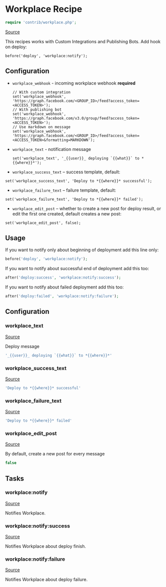 <!-- DO NOT EDIT THIS FILE! -->
<!-- Instead edit contrib/workplace.php -->
<!-- Then run bin/docgen -->

# Workplace Recipe

```php
require 'contrib/workplace.php';
```

[Source](/contrib/workplace.php)



This recipes works with Custom Integrations and Publishing Bots.
Add hook on deploy:
```
before('deploy', 'workplace:notify');
```
## Configuration
 - `workplace_webhook` - incoming workplace webhook **required**
   ```
   // With custom integration
   set('workplace_webhook', 'https://graph.facebook.com/<GROUP_ID>/feed?access_token=<ACCESS_TOKEN>');
   // With publishing bot
   set('workplace_webhook', 'https://graph.facebook.com/v3.0/group/feed?access_token=<ACCESS_TOKEN>');
   // Use markdown on message
   set('workplace_webhook', 'https://graph.facebook.com/<GROUP_ID>/feed?access_token=<ACCESS_TOKEN>&formatting=MARKDOWN');
   ```
 - `workplace_text` - notification message
   ```
   set('workplace_text', '_{{user}}_ deploying `{{what}}` to *{{where}}*');
   ```
 - `workplace_success_text` – success template, default:
  ```
  set('workplace_success_text', 'Deploy to *{{where}}* successful');
  ```
 - `workplace_failure_text` – failure template, default:
  ```
  set('workplace_failure_text', 'Deploy to *{{where}}* failed');
  ```
 - `workplace_edit_post` – whether to create a new post for deploy result, or edit the first one created, default creates a new post:
  ```
  set('workplace_edit_post', false);
  ```
## Usage
If you want to notify only about beginning of deployment add this line only:
```php
before('deploy', 'workplace:notify');
```
If you want to notify about successful end of deployment add this too:
```php
after('deploy:success', 'workplace:notify:success');
```
If you want to notify about failed deployment add this too:
```php
after('deploy:failed', 'workplace:notify:failure');
```


## Configuration
### workplace_text
[Source](https://github.com/deployphp/deployer/blob/master/contrib/workplace.php#L71)

Deploy message

```php title="Default value"
'_{{user}}_ deploying `{{what}}` to *{{where}}*'
```


### workplace_success_text
[Source](https://github.com/deployphp/deployer/blob/master/contrib/workplace.php#L72)



```php title="Default value"
'Deploy to *{{where}}* successful'
```


### workplace_failure_text
[Source](https://github.com/deployphp/deployer/blob/master/contrib/workplace.php#L73)



```php title="Default value"
'Deploy to *{{where}}* failed'
```


### workplace_edit_post
[Source](https://github.com/deployphp/deployer/blob/master/contrib/workplace.php#L76)

By default, create a new post for every message

```php title="Default value"
false
```



## Tasks

### workplace:notify
[Source](https://github.com/deployphp/deployer/blob/master/contrib/workplace.php#L79)

Notifies Workplace.




### workplace:notify:success
[Source](https://github.com/deployphp/deployer/blob/master/contrib/workplace.php#L103)

Notifies Workplace about deploy finish.




### workplace:notify:failure
[Source](https://github.com/deployphp/deployer/blob/master/contrib/workplace.php#L114)

Notifies Workplace about deploy failure.




